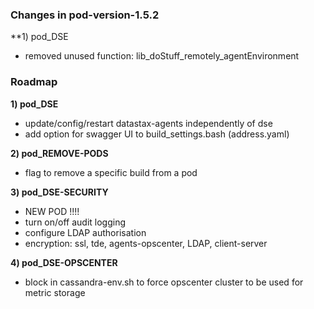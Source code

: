 
### Changes in pod-version-1.5.2

**1) pod_DSE    

+ removed unused function: lib_doStuff_remotely_agentEnvironment

### Roadmap

**1) pod_DSE**

+ update/config/restart datastax-agents independently of dse
+ add option for swagger UI to
build_settings.bash (address.yaml)

**2) pod_REMOVE-PODS**

+ flag to remove a specific build from a pod

**3) pod_DSE-SECURITY**

+ NEW POD !!!!    
+ turn on/off audit logging
+ configure LDAP authorisation
+ encryption:
    ssl, tde, agents-opscenter, LDAP, client-server

**4) pod_DSE-OPSCENTER**

+ block in cassandra-env.sh to force opscenter cluster to be used for metric storage
